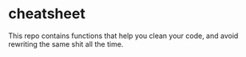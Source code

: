 # cheatsheet
This repo contains functions that help you clean your code, and avoid rewriting the same shit all the time.
